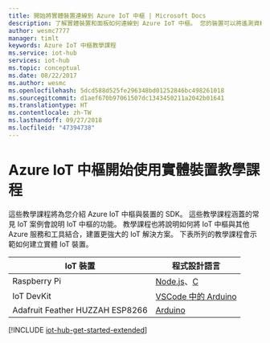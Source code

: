 ```yaml
---
title: 開始將實體裝置連線到 Azure IoT 中樞 | Microsoft Docs
description: 了解實體裝置和面板如何連線到 Azure IoT 中樞。 您的裝置可以將遙測資料傳送到 IoT 中樞，而 IoT 中樞會監視並管理您的裝置。
author: wesmc7777
manager: timlt
keywords: Azure IoT 中樞教學課程
ms.service: iot-hub
services: iot-hub
ms.topic: conceptual
ms.date: 08/22/2017
ms.author: wesmc
ms.openlocfilehash: 5dcd588d525fe296348bd01252846bc498261018
ms.sourcegitcommit: d1aef670b97061507dc1343450211a2042b01641
ms.translationtype: HT
ms.contentlocale: zh-TW
ms.lasthandoff: 09/27/2018
ms.locfileid: "47394738"
---
```

# <a name="azure-iot-hub-get-started-with-physical-devices-tutorials"></a>Azure IoT 中樞開始使用實體裝置教學課程

這些教學課程將為您介紹 Azure IoT 中樞與裝置的 SDK。 這些教學課程涵蓋的常見 IoT 案例會說明 IoT 中樞的功能。 教學課程也將說明如何將 IoT 中樞與其他 Azure 服務和工具結合，建置更強大的 IoT 解決方案。 下表所列的教學課程會示範如何建立實體 IoT 裝置。

| IoT 裝置                       | 程式設計語言 |
|---------------------------------|----------------------|
| Raspberry Pi                    | [Node.js][Pi_Nd]、[C][Pi_C]  |
| IoT DevKit                      | [VSCode 中的 Arduino][DevKit]     |
| Adafruit Feather HUZZAH ESP8266 | [Arduino][Hu_Ard]              |

[!INCLUDE [iot-hub-get-started-extended](../../includes/iot-hub-get-started-extended.md)]


[Pi_Nd]: iot-hub-raspberry-pi-kit-node-get-started.md
[Pi_C]: iot-hub-raspberry-pi-kit-c-get-started.md
[DevKit]: iot-hub-arduino-iot-devkit-az3166-get-started.md
[Hu_Ard]: iot-hub-arduino-huzzah-esp8266-get-started.md
